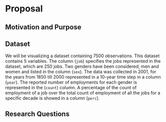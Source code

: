Proposal
================

## Motivation and Purpose

## Dataset

We will be visualizing a dataset containing 7500 observations. This
dataset contains 5 variables. The column (`job`) specifies the jobs
represented in the dataset, which are 250 jobs. Two genders have been
considered; men and women and listed in the column (`sex`). The data was
collected in 2001, for the years from 1850 till 2000 represented in a
10-year time step in a column (`year`). The reported number of
employments for each gender is represented in the (`count`) column. A
percentage of the count of employment of a job over the total count of
employment of all the jobs for a specific decade is showed in a column
(`perc`).

## Research Questions
